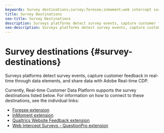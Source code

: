 ```yaml
---
keywords: Survey destinations;survey;foresee;inmoment;web intercept surveys;qualtrics
title: Survey Destinations
seo-title: Survey Destinations
description: Surveys platforms detect survey events, capture customer feedback in real-time through data elements, and share data with Adobe Real-time CDP.
seo-description: Surveys platforms detect survey events, capture customer feedback in real-time through data elements, and share data with Adobe Real-time CDP.
---
```


# Survey destinations {#survey-destinations}

Surveys platforms detect survey events, capture customer feedback in real-time through data elements, and share data with Adobe Real-time CDP.

Currently, Real-time Customer Data Platform supports the survey destinations listed below. For information on how to connect to these destinations, see the individual links:

* [Foresee extension](/help/rtcdp/destinations/foresee-extension.md)
* [InMoment extension](/help/rtcdp/destinations/inmoment-extension.md)
* [Qualtrics Website Feedback extension](qualtrics-extension.md)
* [Web Intercept Surveys - QuestionPro extension](/help/rtcdp/destinations/web-intercept-surveys-extension.md)
